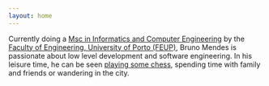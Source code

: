 ```yaml
---
layout: home
---
```

Currently doing a [Msc in Informatics and Computer Engineering](https://sigarra.up.pt/feup/en/cur_geral.cur_view?pv_curso_id=22862) by the [Faculty of Engineering, University of Porto (FEUP)](https://sigarra.up.pt/feup/en/web_base.gera_pagina?P_pagina=1182), Bruno Mendes is passionate about low level development and software engineering. In his leisure time, he can be seen [playing some chess](https://lichess.org/@/brod56), spending time with family and friends or wandering in the city.